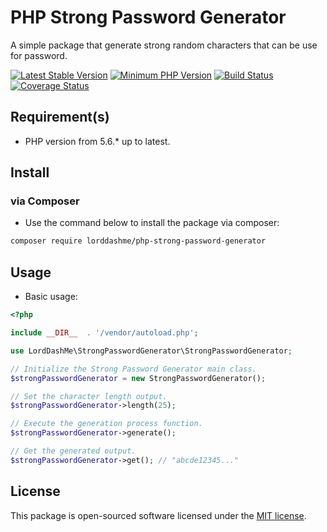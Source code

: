 # PHP Strong Password Generator

A simple package that generate strong random characters that can be use for password.

[![Latest Stable Version](https://img.shields.io/packagist/v/LordDashMe/php-strong-password-generator.svg?style=flat-square)](https://packagist.org/packages/LordDashMe/php-strong-password-generator) [![Minimum PHP Version](https://img.shields.io/badge/php-%3E%3D%205.6-8892BF.svg?style=flat-square)](https://php.net/) [![Build Status](https://img.shields.io/travis/LordDashMe/php-strong-password-generator/master.svg?style=flat-square)](https://travis-ci.org/LordDashMe/php-strong-password-generator) [![Coverage Status](https://img.shields.io/coveralls/LordDashMe/php-strong-password-generator/master.svg?style=flat-square)](https://coveralls.io/github/LordDashMe/php-strong-password-generator?branch=master)

## Requirement(s)

- PHP version from 5.6.* up to latest.

## Install

### via Composer

- Use the command below to install the package via composer:

```txt
composer require lorddashme/php-strong-password-generator
```

## Usage

- Basic usage:

```php
<?php

include __DIR__  . '/vendor/autoload.php';

use LordDashMe\StrongPasswordGenerator\StrongPasswordGenerator;

// Initialize the Strong Password Generator main class.
$strongPasswordGenerator = new StrongPasswordGenerator();

// Set the character length output.
$strongPasswordGenerator->length(25);

// Execute the generation process function.
$strongPasswordGenerator->generate();

// Get the generated output.
$strongPasswordGenerator->get(); // "abcde12345..."
```

## License

This package is open-sourced software licensed under the [MIT license](https://opensource.org/licenses/MIT).
